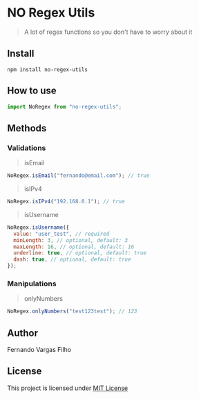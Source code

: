 # NO Regex Utils

> A lot of regex functions so you don't have to worry about it

## Install

`npm install no-regex-utils`

## How to use

```javascript
import NoRegex from "no-regex-utils";
```

## Methods

### Validations

> isEmail

```javascript
NoRegex.isEmail("fernando@email.com"); // true
```

> isIPv4

```javascript
NoRegex.isIPv4("192.168.0.1"); // true
```

> isUsername

```javascript
NoRegex.isUsername({
  value: "user_test", // required
  minLength: 3, // optional, default: 3
  maxLength: 16, // optional, default: 16
  underline: true, // optional, default: true
  dash: true, // optional, default: true
});
```

### Manipulations

> onlyNumbers

```javascript
NoRegex.onlyNumbers("test123test"); // 123
```

## Author

Fernando Vargas Filho

## License

This project is licensed under
[MIT License](http://en.wikipedia.org/wiki/MIT_License)
